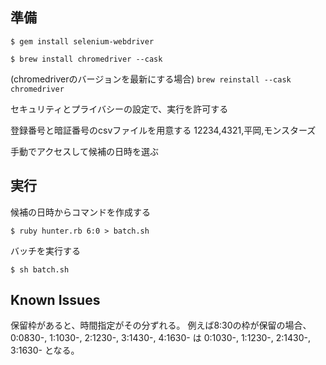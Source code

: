 準備
----

`$ gem install selenium-webdriver`

`$ brew install chromedriver --cask`

(chromedriverのバージョンを最新にする場合)
`brew reinstall --cask chromedriver`

セキュリティとプライバシーの設定で、実行を許可する

登録番号と暗証番号のcsvファイルを用意する
    12234,4321,平岡,モンスターズ

手動でアクセスして候補の日時を選ぶ

実行
----
候補の日時からコマンドを作成する

`$ ruby hunter.rb 6:0 > batch.sh`

バッチを実行する

`$ sh batch.sh`


Known Issues
------------
保留枠があると、時間指定がその分ずれる。
例えば8:30の枠が保留の場合、
0:0830-, 1:1030-, 2:1230-, 3:1430-, 4:1630-
は
0:1030-, 1:1230-, 2:1430-, 3:1630-
となる。
